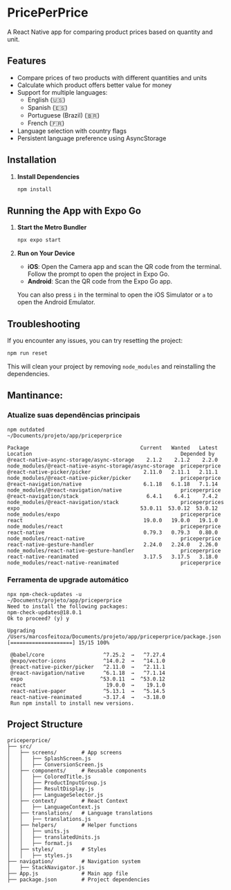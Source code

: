 # PricePerPrice

A React Native app for comparing product prices based on quantity and unit.

## Features

- Compare prices of two products with different quantities and units
- Calculate which product offers better value for money
- Support for multiple languages:
  - English (🇺🇸)
  - Spanish (🇪🇸)
  - Portuguese (Brazil) (🇧🇷)
  - French (🇫🇷)
- Language selection with country flags
- Persistent language preference using AsyncStorage

## Installation

1. **Install Dependencies**

   ```bash
   npm install
   ```

## Running the App with Expo Go

1. **Start the Metro Bundler**

   ```bash
   npx expo start
   ```

2. **Run on Your Device**

   - **iOS**: Open the Camera app and scan the QR code from the terminal. Follow the prompt to open the project in Expo Go.
   - **Android**: Scan the QR code from the Expo Go app.

   You can also press `i` in the terminal to open the iOS Simulator or `a` to open the Android Emulator.

## Troubleshooting

If you encounter any issues, you can try resetting the project:

```bash
npm run reset
```

This will clean your project by removing `node_modules` and reinstalling the dependencies.

## Mantinance:
###  Atualize suas dependências principais
```
npm outdated                                                                                            ~/Documents/projeto/app/priceperprice

Package                                    Current   Wanted   Latest  Location                                                Depended by
@react-native-async-storage/async-storage    2.1.2    2.1.2    2.2.0  node_modules/@react-native-async-storage/async-storage  priceperprice
@react-native-picker/picker                 2.11.0   2.11.1   2.11.1  node_modules/@react-native-picker/picker                priceperprice
@react-navigation/native                    6.1.18   6.1.18   7.1.14  node_modules/@react-navigation/native                   priceperprice
@react-navigation/stack                      6.4.1    6.4.1    7.4.2  node_modules/@react-navigation/stack                    priceperprices
expo                                       53.0.11  53.0.12  53.0.12  node_modules/expo                                       priceperprice
react                                       19.0.0   19.0.0   19.1.0  node_modules/react                                      priceperprice
react-native                                0.79.3   0.79.3   0.80.0  node_modules/react-native                               priceperprice
react-native-gesture-handler                2.24.0   2.24.0   2.26.0  node_modules/react-native-gesture-handler               priceperprice
react-native-reanimated                     3.17.5   3.17.5   3.18.0  node_modules/react-native-reanimated                    priceperprice
```

### Ferramenta de upgrade automático
```
npx npm-check-updates -u                                                                              ~/Documents/projeto/app/priceperprice
Need to install the following packages:
npm-check-updates@18.0.1
Ok to proceed? (y) y

Upgrading /Users/marcosfeitoza/Documents/projeto/app/priceperprice/package.json
[====================] 15/15 100%

 @babel/core                   ^7.25.2  →   ^7.27.4
 @expo/vector-icons            ^14.0.2  →   ^14.1.0
 @react-native-picker/picker   ^2.11.0  →   ^2.11.1
 @react-navigation/native      ^6.1.18  →   ^7.1.14
 expo                         ^53.0.11  →  ^53.0.12
 react                          19.0.0  →    19.1.0
 react-native-paper            ^5.13.1  →   ^5.14.5
 react-native-reanimated       ~3.17.4  →   ~3.18.0
 Run npm install to install new versions.
 ```
## Project Structure

```
priceperprice/
├── src/
│   ├── screens/        # App screens
│   │   ├── SplashScreen.js
│   │   ├── ConversionScreen.js
│   ├── components/     # Reusable components
│   │   ├── ColoredTitle.js
│   │   ├── ProductInputGroup.js
│   │   ├── ResultDisplay.js
│   │   ├── LanguageSelector.js
│   ├── context/        # React Context
│   │   ├── LanguageContext.js
│   ├── translations/   # Language translations
│   │   ├── translations.js
│   ├── helpers/        # Helper functions
│   │   ├── units.js
│   │   ├── translatedUnits.js
│   │   ├── format.js
│   ├── styles/         # Styles
│   │   ├── styles.js
├── navigation/         # Navigation system
│   ├── StackNavigator.js
├── App.js              # Main app file
├── package.json        # Project dependencies
```
